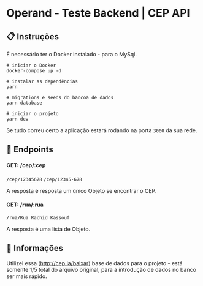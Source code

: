 # Operand - Teste Backend | CEP API

## 📋 Instruções
É necessário ter o Docker instalado - para o MySql.

```
# iniciar o Docker
docker-compose up -d

# instalar as dependências
yarn

# migrations e seeds do bancoa de dados
yarn database

# iniciar o projeto
yarn dev
```
Se tudo correu certo a aplicação estará rodando na porta ``3000`` da sua rede.

## 🧙 Endpoints
#### GET: /cep/:cep
`` /cep/12345678 ``
`` /cep/12345-678 ``

A resposta é resposta um único Objeto se encontrar o CEP.

#### GET: /rua/:rua
`` /rua/Rua Rachid Kassouf ``

A resposta é uma lista de Objeto.


## :cherries: Informações
Utilizei essa (http://cep.la/baixar) base de dados para o projeto - está somente 1/5 total do arquivo original, para a introdução de dados no banco ser mais rápido.